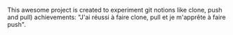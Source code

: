 This awesome project is created to experiment git notions like clone, push and pull)
achievements: 
"J'ai réussi à faire clone, pull et je m'apprête à faire push".
